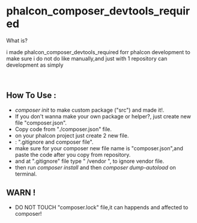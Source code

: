 # phalcon_composer_devtools_required

<p>What is?</p>
<p>i made phalcon_composer_devtools_required forr phalcon development to make sure i do not do like manually,and just with 1 repository can development as simply</p>

<br>

## How To Use :
- *composer init* to make custom package ("src") and made it!.
- If you don't wanna make your own package or helper?, just create new file "composer.json".
- Copy code from "./composer.json" file.
- on your phalcon project just create 2 new file.
- : ".gitignore and composer file".
- make sure for your composer new file name is "composer.json",and paste the code after you copy from repository.
- and at ".gitignore" file type " /vendor ", to ignore vendor file.
- then run *composer install* and then *composer dump-autoload* on terminal.

## WARN !
- DO NOT TOUCH "composer.lock" file,it can happends and affected to composer!
